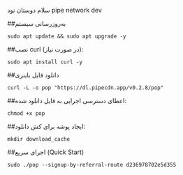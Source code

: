 سلام دوستان نود pipe network dev  

##به‌روز‌رسانی سیستم

```sudo apt update && sudo apt upgrade -y```

##نصب curl (در صورت نیاز):

```sudo apt install curl -y```

##دانلود فایل باینری

```curl -L -o pop "https://dl.pipecdn.app/v0.2.8/pop"```

##اعطای دسترسی اجرایی به فایل دانلود شده:

```chmod +x pop```

##ایجاد پوشه برای کش دانلود:

```mkdir download_cache```

##اجرای سریع (Quick Start)

```sudo ./pop --signup-by-referral-route d236978702e5d355```
